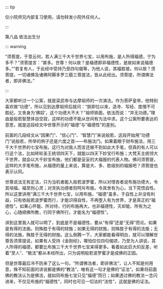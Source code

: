 ::: tip

仅小院师兄内部复习使用，请勿转发小院外任何人。

:::

第八品 依法出生分

::: warning

​         “须菩提，于意云何，若人满三千大千世界七宝，以用布施，是人所得福德，宁为多不？”须菩提言：“甚多。世尊！何以故？是福德即非福德性，是故如来说福德多。”“若复有人，于此经中受持乃至四句偈等，为他人说，其福胜彼。何以故？须菩提，一切诸佛及诸佛阿耨多罗三藐三菩提法，皆从此经出。须菩提，所谓佛法者，即非佛法。”

:::

​          大家都听过一个公案，就是梁武帝与达摩祖师的一次演法。作为菩萨皇帝，他特别喜欢做“功德”，所以见到达摩祖师后就问：“朕即位以来，造寺、写经、度僧不可胜纪，又舍身为‘佛奴’，这个功德大不大？”祖师铁面，依法而说：“并无功德。”理由是般若智慧体自空寂，这样的功德不能从世间有为法中求。这个公案所要表达的意思，就是这段经文中世尊开示的“福德”与“福德性”的差别。

​         前面的几段经文从“因果门”、“信心门”、“智慧门”来说般若，这段开始用“功德门”说般若，所举的例子还是六度之首——布施法门。如果着眼于财布施法，用三千大千世界的七宝布施，这行为对我人而言还做不到如此大手笔，但真的有人可以行这个法，比如转轮圣王统领四天下，就能以四天下妙宝行布施；大梵天主统领大千世界，就会以大千妙宝布施，他们都是妥妥的大福报的代表人物。佛问须菩提，这样的大手笔布施，从福德的量上来说，算是大、多、胜级别的福报吧？须菩提也表示认同。

​         世尊说法无有定法，只为当机者能入般若波罗蜜，所以对悭吝者说布施功德大，令其培福，福至则心灵；对贪执功德者则呵斥布施，令其舍有为心，当下究悟自性。所以这里讲用“满三千大千世界七宝，以用布施，“福德”虽多，于自性上并没有利益，只有依般若波罗蜜而行，才能识得自性，不再堕入有为世界，才是真正的“福德性”。如果心怀能、所对待，行的布施再大，也非福德性，灭却能、所有为之心，心随顺佛所教，行同于佛所行，才能名为“福德性”。

​         讲到这里我人就可以明了，到底是不是福德性，要从“有得”还是“无得”而论。如果是有得的法施，则殊胜于有得的财施；如果无得的财施，则殊胜于有得的法施；无得的法施，殊胜于无得的财施。这么倒腾一下，大家都能看得明白，就可以理解世尊告须菩提说，如果有人受持《金刚经》，哪怕仅仅四句偈颂，乃至为人讲说，其人所得的福德，都要比布施三千大千世界七宝来得更多。看着如此巨大的反差，听着“至人”、“极法”都从本经所出，只为说明般若波罗蜜才是成佛的正因。

​         但是世尊最后冷不防来了这么一句，“所谓佛法者，即非佛法”，让人不知是何用意，殊不知前面的讲说都是佛的“教法”，唯有这一句才是佛的“证法”。如果将前面佛的教法认为是佛法，就如同布施七宝只见“福德”而已；如果透过佛的教法一念闪进来，不仅见布施的“福德性”，同时也可见一切法的“法性”，这就是佛的证法。